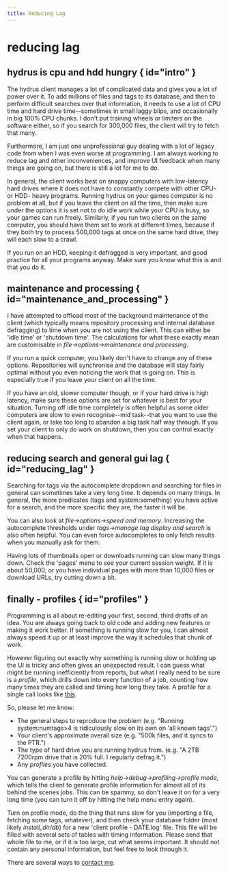 ```yaml
---
title: Reducing Lag
---
```


# reducing lag

## hydrus is cpu and hdd hungry { id="intro" }

The hydrus client manages a lot of complicated data and gives you a lot of power over it. To add millions of files and tags to its database, and then to perform difficult searches over that information, it needs to use a lot of CPU time and hard drive time--sometimes in small laggy blips, and occasionally in big 100% CPU chunks. I don't put training wheels or limiters on the software either, so if you search for 300,000 files, the client will try to fetch that many.

Furthermore, I am just one unprofessional guy dealing with a lot of legacy code from when I was even worse at programming. I am always working to reduce lag and other inconveniences, and improve UI feedback when many things are going on, but there is still a lot for me to do.

In general, the client works best on snappy computers with low-latency hard drives where it does not have to constantly compete with other CPU- or HDD- heavy programs. Running hydrus on your games computer is no problem at all, but if you leave the client on all the time, then make sure under the options it is set not to do idle work while your CPU is busy, so your games can run freely. Similarly, if you run two clients on the same computer, you should have them set to work at different times, because if they both try to process 500,000 tags at once on the same hard drive, they will each slow to a crawl.

If you run on an HDD, keeping it defragged is very important, and good practice for all your programs anyway. Make sure you know what this is and that you do it.

## maintenance and processing { id="maintenance_and_processing" }

I have attempted to offload most of the background maintenance of the client (which typically means repository processing and internal database defragging) to time when you are not using the client. This can either be 'idle time' or 'shutdown time'. The calculations for what these exactly mean are customisable in _file->options->maintenance and processing_.

If you run a quick computer, you likely don't have to change any of these options. Repositories will synchronise and the database will stay fairly optimal without you even noticing the work that is going on. This is especially true if you leave your client on all the time.

If you have an old, slower computer though, or if your hard drive is high latency, make sure these options are set for whatever is best for your situation. Turning off idle time completely is often helpful as some older computers are slow to even recognise--mid task--that you want to use the client again, or take too long to abandon a big task half way through. If you set your client to only do work on shutdown, then you can control exactly when that happens.

## reducing search and general gui lag { id="reducing_lag" }

Searching for tags via the autocomplete dropdown and searching for files in general can sometimes take a very long time. It depends on many things. In general, the more predicates (tags and system:something) you have active for a search, and the more specific they are, the faster it will be.

You can also look at _file->options->speed and memory_. Increasing the autocomplete thresholds under _tags->manage tag display and search_ is also often helpful. You can even force autocompletes to only fetch results when you manually ask for them.

Having lots of thumbnails open or downloads running can slow many things down. Check the 'pages' menu to see your current session weight. If it is about 50,000, or you have individual pages with more than 10,000 files or download URLs, try cutting down a bit.

## finally - profiles { id="profiles" }

Programming is all about re-editing your first, second, third drafts of an idea. You are always going back to old code and adding new features or making it work better. If something is running slow for you, I can almost always speed it up or at least improve the way it schedules that chunk of work.

However figuring out exactly why something is running slow or holding up the UI is tricky and often gives an unexpected result. I can guess what might be running inefficiently from reports, but what I really need to be sure is a _profile_, which drills down into every function of a job, counting how many times they are called and timing how long they take. A profile for a single call looks like [this](profile_example.txt).

So, please let me know:

*   The general steps to reproduce the problem (e.g. "Running system:numtags>4 is ridiculously slow on its own on 'all known tags'.")
*   Your client's approximate overall size (e.g. "500k files, and it syncs to the PTR.")
*   The type of hard drive you are running hydrus from. (e.g. "A 2TB 7200rpm drive that is 20% full. I regularly defrag it.")
*   Any _profiles_ you have collected.

You can generate a profile by hitting _help->debug->profiling->profile mode_, which tells the client to generate profile information for almost all of its behind the scenes jobs. This can be spammy, so don't leave it on for a very long time (you can turn it off by hitting the help menu entry again).

Turn on profile mode, do the thing that runs slow for you (importing a file, fetching some tags, whatever), and then check your database folder (most likely _install_dir/db_) for a new 'client profile - DATE.log' file. This file will be filled with several sets of tables with timing information. Please send that whole file to me, or if it is too large, cut what seems important. It should not contain any personal information, but feel free to look through it.

There are several ways to [contact me](contact.md).
